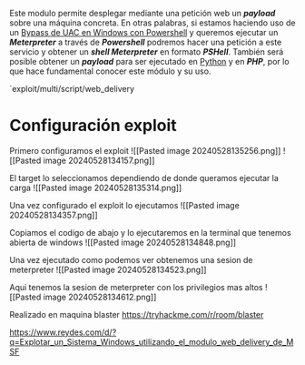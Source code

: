 Este modulo permite desplegar mediante una petición web un _**payload**_ sobre una máquina concreta. En otras palabras, si estamos haciendo uso de un [Bypass de UAC en Windows con Powershell](http://www.elladodelmal.com/2017/02/como-saltarse-el-control-de-cuentas-de.html) y queremos ejecutar un _**Meterpreter**_ a través de _**Powershell**_ podremos hacer una petición a este servicio y obtener un _**shell Meterpreter**_ en formato _**PSHell**_. También será posible obtener un _**payload**_ para ser ejecutado en [Python](http://0xword.com/es/libros/66-libro-python-pentesters.html) y en _**PHP**_, por lo que hace fundamental conocer este módulo y su uso.

`exploit/multi/script/web_delivery
# Configuración exploit
Primero configuramos el exploit
![[Pasted image 20240528135256.png]]
![[Pasted image 20240528134157.png]]

El target lo seleccionamos dependiendo de donde queramos ejecutar la carga
![[Pasted image 20240528135314.png]]

Una vez configurado el exploit lo ejecutamos
![[Pasted image 20240528134357.png]]

Copiamos el codigo de abajo y lo ejecutaremos en la terminal que tenemos abierta de windows
![[Pasted image 20240528134848.png]]

Una vez ejecutado como podemos ver obtenemos una sesion de meterpreter
![[Pasted image 20240528134523.png]]

Aqui tenemos la sesion de meterpreter con los privilegios mas altos
![[Pasted image 20240528134612.png]]

Realizado en maquina blaster
https://tryhackme.com/r/room/blaster

https://www.reydes.com/d/?q=Explotar_un_Sistema_Windows_utilizando_el_modulo_web_delivery_de_MSF

